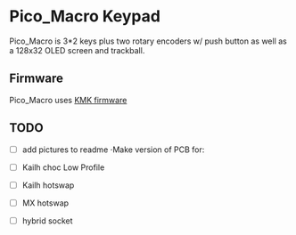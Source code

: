 # Pico_Macro Keypad

Pico_Macro is 3*2 keys plus two rotary encoders w/ push button as well as a 128x32 OLED screen and trackball. 

## Firmware

Pico_Macro uses [KMK firmware](kmkfw.info)

## TODO

- [ ] add pictures to readme
⋅Make version of PCB for:
- [ ] Kailh choc Low Profile
- [ ] Kailh hotswap
- [ ] MX hotswap
- [ ] hybrid socket


